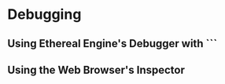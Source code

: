 # Debugging
## Using Ethereal Engine's Debugger with `\``
<!-- TODO: Link the issue to the getting started guide -->
## Using the Web Browser's Inspector
